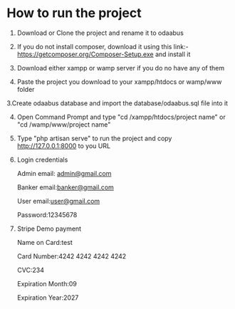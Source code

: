 # How to run the project

1. Download or Clone the project and rename it to odaabus

2. If you do not install composer, download it using this link:-https://getcomposer.org/Composer-Setup.exe and install it

3. Download either xampp or wamp server if you do no have any of them

3. Paste the project you download to your xampp/htdocs or wamp/www folder

3.Create odaabus database and import the database/odaabus.sql file into it

4. Open Command Prompt and type "cd /xampp/htdocs/project name" or "cd /wamp/www/project name"

5. Type "php artisan serve" to run the project and copy http://127.0.0.1:8000 to you URL

6. Login credentials
  
   Admin
   email: admin@gmail.com
   
   Banker
   email:banker@gmail.com
   
   User
   email:user@gmail.com
   
   Password:12345678

7. Stripe Demo payment
   
      Name on Card:test
   
      Card Number:4242 4242 4242 4242
   
      CVC:234
   
      Expiration Month:09
   
      Expiration Year:2027
